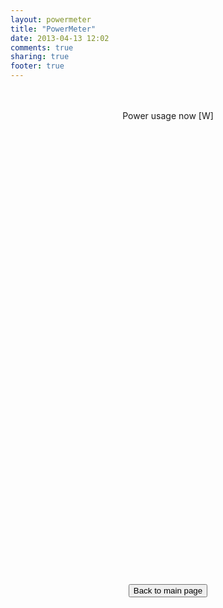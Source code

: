 ```yaml
---
layout: powermeter
title: "PowerMeter"
date: 2013-04-13 12:02
comments: true
sharing: true
footer: true
---
```


<head>
   <title>Google Chart Example</title>
   <script src="https://www.google.com/jsapi"></script>
   <script src="http://code.jquery.com/jquery-1.10.1.min.js"></script>
   <script src="jquery.csv-0.71.js"></script>
   <script>
   		// load the visualization library from Google and set a listener
		//	google.load("visualization", "1", {packages: ['annotatedtimeline']});
		//google.load("visualization", "1", {packages:["corechart"]});
		google.load('visualization', '1.1', {packages: ['corechart', 'controls']});
		//google.load("visualization", "1", {packages:["corechart"]});
		google.load('visualization', '1', {packages:['gauge']});
		google.setOnLoadCallback(drawGagueChart);
		google.setOnLoadCallback(drawVisualization);
	
		// direction of the graphs
		var direction=1;

		function drawVisualization(){
			powerControl=drawPower();
			myPriceControl=drawMyPrice();
			priceControl=drawPrice();
			tempControl=drawTemp();
			powerControl.setState(tempControl.getState());
			powerControl.draw();
			myPriceControl.setState(tempControl.getState());
			myPriceControl.draw();
			priceControl.setState(tempControl.getState());
			priceControl.draw();

			google.visualization.events.addListener(tempControl, 'statechange', function() {
					powerControl.setState(tempControl.getState());
					powerControl.draw();
					myPriceControl.setState(tempControl.getState());
					myPriceControl.draw();
					priceControl.setState(tempControl.getState());
					priceControl.draw();
			});
		}
		
		function drawPower() {
			var dashboard = new google.visualization.Dashboard(
				document.getElementById('dashboard'));

			var powerControl = new google.visualization.ControlWrapper({
				'controlType': 'ChartRangeFilter',
				'containerId': 'powerControl',
				'options': {
					// Filter by the date axis.
					'filterColumnIndex': 0,
					'ui': {
						'chartType': 'LineChart',
						'chartOptions': {
							'hAxis': {
								'baselineColor': 'none',
								'direction': direction 
							}
						},
						'chartView': {
							'columns': [0, 1]
						},
						// 1 day in milliseconds = 24 * 60 * 60 * 1000 = 86,400,000
						'minRangeSize': 8640
					}
				},
				// Initial range: 2012-02-09 to 2012-03-20.
			});

			var powerChart = new google.visualization.ChartWrapper({
				'chartType': 'AreaChart',
				'containerId': 'powerChart',
				'options': {
					// Use the same chart area width as the control for axis alignment.
					colors:['green'],
					title:"Energy Consumption",
					'legend': {	'position': 'none'	},
					'vAxis':{'title':'[KWh]'},
					'hAxis':{
							'direction': direction 
						,	'format':'dd/MM/yy HH:mm'
					}
				},
				view:{'columns':[0,1,2] }
			});
	
			var arrayData=null
			$.ajax({
				url:'./data/power_data.csv', type:'get',async:false, success:
					function(csvString) {
						temp = $.csv.toArrays(csvString, {onParseValue: $.csv.hooks.castToScalar});
						arrayData=temp;
					}
			});

			var power_data = new google.visualization.DataTable();
			power_data.addColumn('datetime','Time');
			power_data.addColumn('number','Energy [KWh]');
			power_data.addColumn({type:'string', role:'annotation'}	);
			var temp = 1;
			var power;
			var nowIsSet=false;
			var now=new Date();
			var daysAgo= Math.floor((arrayData.length / (6*24)));
			for(var i = 0; i < arrayData.length; i++) {
				temp++
				var row = arrayData[i];
				power=getPower(row[6])
				var aDate=new Date(row[0],row[1]-1,row[2],row[3],row[4]);
				if (isNowDate(aDate,now,true)==true && nowIsSet==false){
					power_data.addRow([aDate,power,'Now']);
					nowIsSet=true;
				}else if(row[3]==0 && row[4]==0){
					if (daysAgo==0){
						power_data.addRow([aDate,power,'Today']);
					}else{
						power_data.addRow([aDate,power,daysAgo.toString() + ' Days ago']);
					}
					daysAgo--;
				}else{
					power_data.addRow([aDate,power,null]);
				}
			}

			dashboard.bind(powerControl,powerChart);
			dashboard.draw(power_data);
			return powerControl;
		}

		function drawMyPrice() {
			var dashboard = new google.visualization.Dashboard(
				document.getElementById('dashboard'));

			var myPriceControl = new google.visualization.ControlWrapper({
				'controlType': 'ChartRangeFilter',
				'containerId': 'myPriceControl',
				'options': {
					// Filter by the date axis.
					'filterColumnIndex': 0,
					'ui': {
						'chartType': 'LineChart',
						'chartOptions': {
							'hAxis': {
								'baselineColor': 'none',
								'direction': direction 
							}
						},
						'chartView': {
							'columns': [0, 1]
						},
						// 1 day in milliseconds = 24 * 60 * 60 * 1000 = 86,400,000
						'minRangeSize': 8640
					}
				},
				// Initial range: 2012-02-09 to 2012-03-20.
			});

			var myPriceChart = new google.visualization.ChartWrapper({
				'chartType': 'ColumnChart',
				'containerId': 'myPriceChart',
				'options': {
					// Use the same chart area width as the control for axis alignment.
				    colors:['#CC0000'],
					title:"Cost of consumed energy",
					'legend': {	'position': 'none'	},
					'vAxis':{'title':'price [NOK]'},
					'hAxis':{
							'direction': direction 
						,	'format':'dd/MM/yy HH:mm'
					}
				},
				view:{'columns':[0,1,2] }
			});
	
			var priceArray=null
			$.ajax({
				url:'./data/price_data.csv', type:'get',async:false, success:
					function(csvString) {
						temp = $.csv.toArrays(csvString, {onParseValue: $.csv.hooks.castToScalar});
						priceArray=temp;
					}
			});

			var powerArray=null
			$.ajax({
				url:'./data/power_data.csv', type:'get',async:false, success:
					function(csvString) {
						temp = $.csv.toArrays(csvString, {onParseValue: $.csv.hooks.castToScalar});
						powerArray=temp;
					}
			});

			var my_price_data = new google.visualization.DataTable();
			my_price_data.addColumn('datetime','Time');
			my_price_data.addColumn('number','Cost');
			my_price_data.addColumn({type:'string', role:'annotation'}	);
			var temp = 1;
			var nowIsSet=false;
			var now=new Date();
			var daysAgo= Math.floor((priceArray.length / (24))-1);
			var hourPrice;
			var row;
			var powerArrayIndex=0;
			for(var i = 0; i < priceArray.length; i++) {
				priceRow=priceArray[i];		
				hourPrice=getHourPrice(priceRow,powerArray);	
				var aDate=new Date(priceRow[0],priceRow[1]-1,priceRow[2],priceRow[3],priceRow[4]);
				if (isNowDate(aDate,now,true)==true && nowIsSet==false){
					my_price_data.addRow([aDate,hourPrice,'Now']);
					nowIsSet=true;
				}else if(priceRow[3]==0 && priceRow[4]==0){
					if (daysAgo==0){
						my_price_data.addRow([aDate,hourPrice,'Today']);
					}else{
						my_price_data.addRow([aDate,hourPrice,daysAgo.toString() + ' Days ago']);
					}
					daysAgo--;
				}else{
					my_price_data.addRow([aDate,hourPrice,null]);
				}
			}

			dashboard.bind(myPriceControl,myPriceChart);
			dashboard.draw(my_price_data);
			return myPriceControl;
		}

		// get the energy per impulses
		function getPower(imps){
			return imps*0.001;
		}
		
		//get the total price of consumed power for the hour specified in priceRow
		function getHourPrice(priceRow,powerArray){
			var row;
			var imps=0;
			var sameHourIndex;
			for(var i=0;i<powerArray.length;i++){
				row=powerArray[i];		
				if(row[0]==priceRow[0] && row[1]==priceRow[1] && row[2]==priceRow[2] && row[3]==priceRow[3]  ){
					sameHourIndex=i;
					break;
				}
			}	
			for(var j=sameHourIndex;j<powerArray.length;j++){
				row=powerArray[j];
				if(row[0]==priceRow[0] && row[1]==priceRow[1] && row[2]==priceRow[2] && row[3]==priceRow[3]  ){
					console.log('inside');	
					console.log(row);
					imps=imps+row[6];	
				}else{
					break;	
				}
			}
			imps=imps+1;
			var price=priceRow[6];
			var hourPrice=price*imps*0.001;
			hourPrice=Math.round(hourPrice*100000)/100000;
			return hourPrice;
		}
		
		// check if the datetime data is the current datetime
		function isNowDate(aDate,d,useMinutePrec){
			var year=d.getFullYear();
			var day=d.getDate();
			var month=d.getMonth();
			var hour=d.getHours();
			var min=d.getMinutes();
			if((year==aDate.getFullYear() ) && (month==aDate.getMonth()) && (day==aDate.getDate()) && (hour==aDate.getHours())){
				if(useMinutePrec==true && (aDate.getMinutes() < (min-10) || (aDate.getMinutes())>(min+10)   ) ){
					return false;
				}else{
					return true;
				}
			}else{
				return false;	
			}
		}

		// price data
		function drawPrice() {
			var dashboard = new google.visualization.Dashboard(
				document.getElementById('dashboard'));

			var priceControl = new google.visualization.ControlWrapper({
				'controlType': 'ChartRangeFilter',
				'containerId': 'priceControl',
				'options': {
					// Filter by the date axis.
					'filterColumnIndex': 0,
					'ui': {
						'chartType': 'LineChart',
						'chartOptions': {
							'chartArea': {
								'width': '90%'
							},
							'hAxis': {
								'baselineColor': 'none',
								'direction': direction

							}
						},
						'chartView': {
							'columns': [0, 1]
						},
						// 1 day in milliseconds = 24 * 60 * 60 * 1000 = 86,400,000
						'minRangeSize': 86400
					}
				},
			});

			var priceChart = new google.visualization.ChartWrapper({
				'chartType': 'AreaChart',
				'containerId': 'priceChart',
				'options': {
					'vAxis':{'title':'price [NOK]'},
					'hAxis':{
						'direction':direction,
						'format':'dd/MM/yy HH:mm'
					},
					// Use the same chart area width as the control for axis alignment.
					colors:['orange'],
					title:"Power Prices Trondheim",
					//'chartArea': { 	'height': '80%','width': '90%'},
					'legend': {	'position': 'none'	},
					view:{'columns':[0,1,2] }
				}
			});
	
			var arrayData=null
			$.ajax({
				url:'./data/price_data.csv', type:'get',async:false, success:
					function(csvString) {
						temp = $.csv.toArrays(csvString, {onParseValue: $.csv.hooks.castToScalar});
						arrayData=temp;
					}
			});

			var price_data = new google.visualization.DataTable();
			price_data.addColumn('datetime','Time');
			price_data.addColumn('number','Price [øre/KWh]')
			price_data.addColumn({type:'string', role:'annotation'}	);
			var daysAgo;
			daysAgo= Math.floor((arrayData.length / 24)-1);
			var temp = 1
			var now=new Date();
			for(var i = 0; i < arrayData.length; i++) {
				temp++
				var row = arrayData[i];
				var aDate=new Date(row[0],row[1]-1,row[2],row[3],row[4]);
				if (isNowDate(aDate,now,false)==true){
					price_data.addRow([aDate,row[6],'Now']);
				}else if( row[3]==0){
					if (daysAgo==0){
						price_data.addRow([aDate,row[6],'Today']);
					}else{
						price_data.addRow([aDate,row[6],daysAgo.toString() + ' Days ago']);
					}
					daysAgo--;
				}else{
					price_data.addRow([aDate,row[6],null]);
				}
			}

			dashboard.bind(priceControl,priceChart)
			dashboard.draw(price_data)
			return priceControl;
		}


		// temp data
		function drawTemp() {
			var dashboard = new google.visualization.Dashboard(
				document.getElementById('dashboard'));
			var d=new Date();
			var year=d.getFullYear();
			var day=d.getDate();
			var month=d.getMonth();
			var hour=d.getHours();
			var min=d.getMinutes();
			var endDate=new Date(year,day,month,hour,min);
			var startDay=day-1;
			var startDate=new Date(year,startDay,month,hour,min);
			var tempControl = new google.visualization.ControlWrapper({
				'controlType': 'ChartRangeFilter',
				'containerId': 'tempControl',
				'options': {
					// Filter by the date axis.
					'filterColumnIndex': 0,
					'ui': {
						'chartType': 'LineChart',
						'chartOptions': {
						//	'chartArea': {
						//		'width': '90%'
						//	},
							'hAxis': {
								'baselineColor': 'none',
								'direction' : direction,
								'format':'dd/MM/yy HH:mm'
							}
						},
						'chartView': {
							'columns': [0, 1]
						},
						'minRangeSize': 86400
					}
				},
				// Initial range: 2012-02-09 to 2012-03-20.
				'state': {
					'range': {
				//		'start': new Date(2013,8,29,0,0,0) ,
						'end': new Date()
					}
				}
			});

			var tempChart = new google.visualization.ChartWrapper({
				'chartType': 'AreaChart',
				'containerId': 'tempChart',
				'options': {
					'vAxis':{'title':'temp [C]'},
					'hAxis':{
						'direction': direction,
						'format':'dd/MM/yy HH:mm'
					},
					// Use the same chart area width as the control for axis alignment.
					title: "Temperature Measurement, Trondheim",
					'legend': {	'position': 'none'	}
					//'chartArea': {
					//	'height': '80%',
					//	'width': '90%'
					//},
				},
				// Convert the first column from 'date' to 'string'.
				view: {'columns':[0,1,2]}	
			});
	
			var arrayData=null
			$.ajax({
				url:'./data/temperature_data.csv', type:'get',async:false, success:
					function(csvString) {
						temp = $.csv.toArrays(csvString, {onParseValue: $.csv.hooks.castToScalar});
						arrayData=temp;
					}
			});

			var temp_data = new google.visualization.DataTable();
			temp_data.addColumn('datetime','Time');
			temp_data.addColumn('number','Temperature [C]')
			temp_data.addColumn({type:'string', role:'annotation'}	);
			var daysAgo= Math.floor((arrayData.length / 24)-1);
			var temp = 1
			var now=new Date();
			for(var i = 0; i < arrayData.length; i++) {
				temp++
				var row = arrayData[i];
				var aDate=new Date(row[0],row[1]-1,row[2],row[3],row[4]);
				if (isNowDate(aDate,now,false)==true){
					temp_data.addRow([aDate,row[6],'Now']);
				}else if( row[3]==0){
					if (daysAgo==0){
						temp_data.addRow([aDate,row[6],'Today']);
					}else{
						temp_data.addRow([aDate,row[6],daysAgo.toString() + ' Days ago']);
					}
					daysAgo--;
				}else{
					temp_data.addRow([aDate,row[6],null]);
				}
			}


			dashboard.bind(tempControl,tempChart)
			dashboard.draw(temp_data)
			return tempControl;
		}

		//draw gague for power
		function drawGagueChart() {
			$.get("./data/power_data.csv", function(csvString) {
			var arrayData = $.csv.toArrays(csvString, {onParseValue: $.csv.hooks.castToScalar});
			var row = arrayData[arrayData.length-1];
			var powerNow=(row[6])*6;
			var data = google.visualization.arrayToDataTable([
	          ['Label', 'Value'],
    	      ['Power',powerNow ],
        ]);
        var options = {
          width: 500, height: 99,
          minorTicks: 5
        };
        var chart = new google.visualization.Gauge(document.getElementById('gagueChart'));
        chart.draw(data, options);
		});
		}

   </script>
</head>
<body>
	<br> </br>
<div id='gagueChart' align='center'  ></div>
<div align="center">Power usage now [W]</div>

<div id="dashboard">
<div id="powerChart" style='height: 130px;' ></div>
<div id="powerControl" style="display:none"></div>
<br></br>
<div id="myPriceChart" style='height: 130px;' ></div>
<div id="myPriceControl" style="display:none"></div>
<br></br>
<div id="priceChart" style='height: 130px;'></div>
<div id="priceControl" style="display:none"></div>

<br></br>
<div id="tempChart" style='height: 130px;' ></div>
<br></br>
<div id="tempControl" style='height: 40px;'></div>

</div>
<div align="center">
<br>
<form action="simena86.github.com">
    <input type="submit" value="Back to main page">
</form>
</div>
</body>
